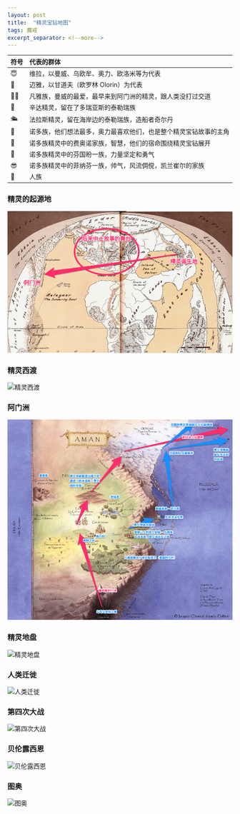 ```yaml
---
layout: post
title:  "精灵宝钻地图"
tags: 魔戒
excerpt_separator: <!--more-->
---
```


<!--more-->

| 符号 | 代表的群体 |
| --- | :--- |
| 😇 | 维拉，以曼威、乌欧牟、奥力、欧洛米等为代表 |
| 👼 | 迈雅，以甘道夫（欧罗林 Olorin）为代表 |
| 🙇‍♂️ | 凡雅族，曼威的最爱，最早来到阿门洲的精灵，跟人类没打过交道|
| 🌳| 辛达精灵，留在了多瑞亚斯的泰勒瑞族|
| 🛳️| 法拉斯精灵，留在海岸边的泰勒瑞族，造船者奇尔丹|
| 🤔|  诺多族，他们想法最多，奥力最喜欢他们，也是整个精灵宝钻故事的主角|
| 💎 | 诺多族精灵中的费奥诺家族，智慧，他们的宿命围绕精灵宝钻展开 |
| 💪| 诺多族精灵中的芬国昐一族，力量坚定和勇气|
| 😎| 诺多族精灵中的菲纳芬一族，帅气，风流倜傥，凯兰崔尔的家族|
| 👶| 人族|


### 精灵的起源地
![精灵诞生](/_posts/精灵诞生.png)
### 精灵西渡
![精灵西渡](/_posts/精灵西渡.png)
### 阿门洲
![阿门洲](/_posts/阿门洲.png)
### 精灵地盘
![精灵地盘](/_posts/精灵地盘.png)
### 人类迁徙
![人类迁徙](/_posts/人类迁徙.png)

### 第四次大战
![第四次大战](/_posts/第四次大战.png)

### 贝伦露西恩
![贝伦露西恩](/_posts/贝伦露西恩.png)

### 图奥
![图奥](/_posts/图奥.png)
